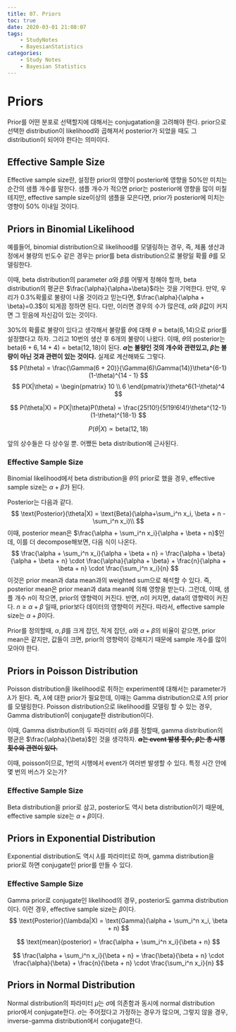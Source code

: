 ```yaml
---
title: 07. Priors
toc: true
date: 2020-03-01 21:08:07
tags:
	- StudyNotes
	- BayesianStatistics
categories:
	- Study Notes
	- Bayesian Statistics
---
```




# Priors



Prior를 어떤 분포로 선택할지에 대해서는 conjugatation을 고려해야 한다. prior으로 선택한 distribution이 likelihood와 곱해져서 posterior가 되었을 때도 그 distribution이 되어야 한다는 의미이다.



## Effective Sample Size

Effective sample size란, 설정한 prior의 영향이 posterior에 영향을 50%만 미치는 순간의 샘플 개수를 말한다. 샘플 개수가 적으면 prior는 posterior에 영향을 많이 미칠 테지만, effective sample size이상의 샘플을 모은다면, prior가 posterior에 미치는 영향이 50% 이내일 것이다.



## Priors in Binomial Likelihood

예를들어, binomial distribution으로 likelihood를 모델링하는 경우, 즉, 제품 생산과정에서 불량의 빈도수 같은 경우는 prior를 beta distribution으로 불량일 확률 $\theta$를 모델링한다.

이때, beta distribution의 parameter $\alpha$와 $\beta$를 어떻게 정해야 할까, beta distribution의 평균은 $\frac{\alpha}{\alpha+\beta}$라는 것을 기억한다. 만약, 우리가 0.3%확률로 불량이 나올 것이라고 믿는다면, $\frac{\alpha}{\alpha + \beta}=0.3$이 되게끔 정하면 된다. 다만, 이러면 경우의 수가 많은데, $\alpha$와 $\beta$값이 커지면 그 믿음에 자신감이 있는 것이다.



30%의 확률로 불량이 있다고 생각해서 불량률 $\theta$에 대해 $\theta \approx \text{beta}(6, 14)$으로 prior를 설정했다고 하자. 그리고 10번의 생산 후 6개의 불량이 나왔다. 이때, $\theta$의 posterior는 $\text{beta}(6+6, 14+4) = \text{beta}(12, 18)$이 된다. **$\alpha$는 불량인 것의 개수와 관련있고, $\beta$는 불량이 아닌 것과 관련이 있는 것이다.** 실제로 계산해봐도 그렇다.
$$
P(\theta) = \frac{\Gamma(6 + 20)}{\Gamma(6)\Gamma(14)}\theta^{6-1}(1-\theta)^{14 - 1} 
$$
$$
P(X|\theta) = \begin{pmatrix} 10 \\ 6 \end{pmatrix}\theta^6(1-\theta)^4
$$


$$
P(\theta|X) = P(X|\theta)P(\theta) = \frac{25!10!}{5!19!6!4!}\theta^{12-1}(1-\theta)^{18-1}
$$

$$
P(\theta|X) \propto \text{beta}(12, 18)
$$





앞의 상수들은 다 상수일 뿐. 어쨌든 beta distribution에 근사된다.



### Effective Sample Size

Binomial likelihood에서 beta distribution을 $\theta$의 prior로 했을 경우, effective sample size는 $\alpha+\beta$가 된다.

Posterior는 다음과 같다.
$$
\text{Posterior}(\theta|X) = \text{Beta}(\alpha+\sum_i^n x_i, \beta + n - \sum_i^n x_i)\\
$$
이때, posterior mean은 $\frac{\alpha + \sum_i^n x_i}{\alpha + \beta + n}$인데, 이를 더 decompose해보면, 다음 식이 나온다.
$$
\frac{\alpha + \sum_i^n x_i}{\alpha + \beta + n} = \frac{\alpha + \beta}{\alpha + \beta + n} \cdot \frac{\alpha}{\alpha + \beta} + \frac{n}{\alpha + \beta + n} \cdot \frac{\sum_i^n x_i}{n}
$$
이것은 prior mean과 data mean과의 weighted sum으로 해석할 수 있다. 즉, posterior mean은 prior mean과 data mean에 의해 영향을 받는다. 그런데, 이때, 샘플 개수 $n$이 작으면, prior의 영향력이 커진다. 반면, $n$이 커지면, data의 영향력이 커진다. $n \geq \alpha+\beta$ 일때, prior보다 데이터의 영향력이 커진다. 따라서, effective sample size는 $\alpha + \beta$이다.

Prior를 정의할때, $\alpha, \beta$를 크게 잡던, 작게 잡던, $\alpha$와 $\alpha+\beta$의 비율이 같으면, prior mean은 같지만, 값들이 크면, prior의 영향력이 강해지기 때문에 sample 개수를 많이 모아야 한다.



## Priors in Poisson Distribution

Poisson distribution을 likelihood로 취하는 experiment에 대해서는 parameter가 $\lambda$가 된다. 즉, $\lambda$에 대한 prior가 필요한데, 이때는 Gamma distribution으로 $\lambda$의 prior를 모델링한다. Poisson distribution으로 likelihood를 모델링 할 수 있는 경우, Gamma distribution이 conjugate한 distribution이다.

이때, Gamma distribution의 두 파라미터 $\alpha$와 $\beta$를 정할때, gamma distribution의 평균은 $\frac{\alpha}{\beta}$인 것을 생각하자. **~~$\alpha$는 event 발생 횟수, $\beta$는 총 시행 횟수와 관련이 있다.~~**

이때, poisson이므로, 1번의 시행에서 event가 여러번 발생할 수 있다. 특정 시간 안에 몇 번의 버스가 오는가?



### Effective Sample Size

Beta distribution을 prior로 삼고, posterior도 역시 beta distribution이기 때문에, effective sample size는 $\alpha+\beta$이다.



## Priors in Exponential Distribution

Exponential distribution도 역시 $\lambda$를 파라미터로 하며, gamma distribution을 prior로 하면 conjugate인 prior를 만들 수 있다.



### Effective Sample Size

Gamma prior로 conjugate인 likelihood의 경우, posterior도 gamma distribution이다. 이런 경우, effective sample size는 $\beta$이다.
$$
\text{Posterior}(\lambda|X) = \text{Gamma}(\alpha + \sum_i^n x_i, \beta + n)
$$

$$
\text{mean}(posterior) = \frac{\alpha + \sum_i^n x_i}{\beta + n}
$$

$$
\frac{\alpha + \sum_i^n x_i}{\beta + n} = \frac{\beta}{\beta + n} \cdot \frac{\alpha}{\beta} + \frac{n}{\beta + n} \cdot \frac{\sum_i^n x_i}{n}
$$




## Priors in Normal Distribution

Normal distribution의 파라미터 $\mu$는 $\sigma$에 의존함과 동시에 normal distribution prior에서 conjugate한다. $\sigma$는 주어젔다고 가정하는 경우가 많으며, 그렇지 않을 경우, inverse-gamma distribution에서 conjugate한다.



